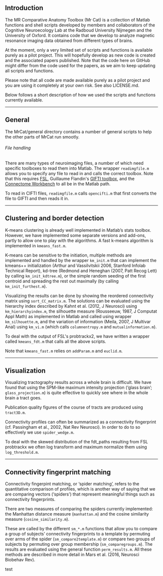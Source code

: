## Introduction

The MR Comparative Anatomy Toolbox (Mr Cat) is a collection of Matlab functions and shell scripts developed by members and collaborators of the Cognitive Neuroecology Lab at the Radboud University Nijmegen and the University of Oxford. It contains code that we develop to analyze magnetic resonance imaging data obtained from different types of brains.

At the moment, only a very limited set of scripts and functions is available purely as a pilot project. This will hopefully develop as new code is created and the associated papers published. Note that the code here on GitHub might differ from the code used for the papers, as we aim to keep updating all scripts and functions.

Please note that all code are made available purely as a pilot project and you are using it completely at your own risk. See also LICENSE.md.

Below follows a short description of how we used the scripts and functions currently available.

---

## General

The MrCat/general directory contains a number of general scripts to help the other parts of MrCat run smootly.


###### File handling
There are many types of neuroimaging files, a number of which need specific toolboxes to read them into Matlab. The wrapper `readimgfile.m` allows you to specify any file to read in and calls the correct toolbox. Note that this requires [FSL](http://www.fmrib.ox.ac.uk/fsl), Guillaume Flandin's [GIFTI toolbox](http://www.artefact.tk/software/matlab/gifti/), and the [Connectome Workbench](http://www.humanconnectome.org/software/connectome-workbench.html) to all be in the Matlab path.

To read in CIFTI files, `readimgfile.m` calls `opencifti.m` that first converts the file to GIFTI and then reads it in.

---

## Clustering and border detection

K-means clustering is already well implemented in Matlab’s stats toolbox. However, we have implemented some separate versions and add-ons, partly to allow one to play with the algorithms. A fast k-means algorithm is implemented in `kmeans_fast.m`.

K-means can be sensitive to the initiation, multiple methods are implemented and handled by the wrapper `km_init.m` that can implement the kmeans++ initialization (Arthur and Vassilvitskii 2006, Stanford Infolab Technical Report), kd-tree (Redmond and Heneghan (2007, Patt Recog Lett) by calling `km_init_kdtree.m`), or the simple random seeding of the first centroid and spreading the rest out maximally (by calling `km_init_furthest.m`).

Visualizing the results can be done by showing the reordered connectivity matrix using `sort_CC_matrix.m`. The solutions can be evaluated using the hierarchy index described by Kahnt et al. (2012, J Neurosci) using `km_hierarchyindex.m`, the silhouette measure (Rousseeuw, 1987, J Computat Appl Math) as implemented in Matlab and called using  wrapper `km_silhouette.m`, and the variation of information (Meila, 2007, J Multivar Anal) using `km_vi.m` (which calls `columnentropy.m` and `mutualinformation.m`).

To deal with the output of FSL's probtrackx2, we have written a wrapper called `kmeans_fdt.m` that calls all the above scripts.

Note that `kmeans_fast.m` relies on `addParam.m` and `euclid.m`.

---

## Visualization

Visualizing tractography results across a whole brain is difficult. We have found that using the SPM-like maximum intensity projection (‘glass brain’; `glass_projection.m`) is quite effective to quickly see where in the whole brain a tract goes.Publication quality figures of the course of tracts are produced using `tract3D.m`.Connectivity profiles can often be summarized as a connectivity fingerprint (cf. Passingham et al., 2002, Nat Rev Neurosci). In order to do to so effectively we use `spider_wedge.m`.To deal with the skewed distribution of the fdt_paths resulting from FSL probtrackx we often log transform and maximum normalize them using `log_threshold.m`.
---## Connectivity fingerprint matching
Connectivity fingerpint matching, or ‘spider matching’, refers to the quantitative comparison of profiles, which is another way of saying that we are comparing vectors (‘spiders’) that represent meaningful things such as connectivity fingerprints.There are two measures of comparing the spiders currently implemented: the Manhattan distance measure (`manhattan.m`) and the cosine similarity measure (`cosine_similarity.m`).

These are called by the different `sm_*.m` functions that allow you to compare a group of subjects’ connectivity fingerprints to a template by permuting over arms of the spider (`sm_compare2template.m`) or compare two groups of subjects by permuting over group membership (`sm_comparegroups.m`). The results are evaluated using the general function `perm_results.m`. All these methods are described in more detail in Mars et al. (2016, Neurosci Biobehav Rev).

test
